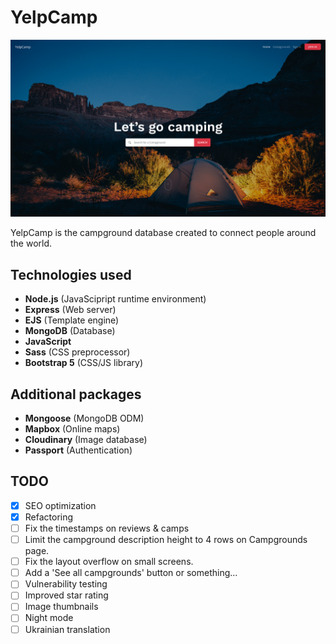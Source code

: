 # YelpCamp
![YelpCamp](preview.jpg)

YelpCamp is the campground database created to connect people around the world.

## Technologies used
- __Node.js__ (JavaScipript runtime environment)
- __Express__ (Web server)
- __EJS__ (Template engine)
- __MongoDB__ (Database)
- __JavaScript__
- __Sass__ (CSS preprocessor)
- __Bootstrap 5__ (CSS/JS library)

## Additional packages
- __Mongoose__ (MongoDB ODM)
- __Mapbox__ (Online maps)
- __Cloudinary__ (Image database)
- __Passport__ (Authentication)

## TODO
- [x] SEO optimization
- [x] Refactoring
- [ ] Fix the timestamps on reviews & camps
- [ ] Limit the campground description height to 4 rows on Campgrounds page.
- [ ] Fix the layout overflow on small screens.
- [ ] Add a 'See all campgrounds' button or something...
- [ ] Vulnerability testing
- [ ] Improved star rating
- [ ] Image thumbnails
- [ ] Night mode
- [ ] Ukrainian translation
